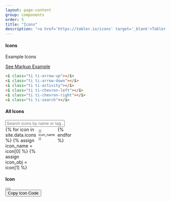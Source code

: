 ```yaml
---
layout: page-content
group: components
order: 5
title: "Icons"
description: "<a href='https://tabler.io/icons' target='_blank'>Tabler icons</a> comes fully bundled for a large selection of over 5,900 icons for UI elements that need a little extra spark."
---
```

<div class="card mb-5">
    <div class="card-header">
        <div>
            <h4 class="card-header-title">Icons</h4>
        </div>
    </div>
    <div class="card-body">
        <p>Example Icons</p>
            <i class="ti ti-arrow-up"></i>
            <i class="ti ti-arrow-down"></i>
            <i class="ti ti-activity"></i>
            <i class="ti ti-chevron-left"></i>
            <i class="ti ti-chevron-right"></i>
            <i class="ti ti-search"></i>
    </div>
<div class="card-footer">
    <a class="btn btn-white btn-sm" data-bs-toggle="collapse" href="#dismissableBadges" role="button" aria-expanded="false" aria-controls="dismissableBadges">
    See Markup Example
    </a>
    <div id="dismissableBadges" class="collapse" markdown="1">

```html
<i class="ti ti-arrow-up"></i>
<i class="ti ti-arrow-down"></i>
<i class="ti ti-activity"></i>
<i class="ti ti-chevron-left"></i>
<i class="ti ti-chevron-right"></i>
<i class="ti ti-search"></i>
```

</div>
</div>
</div>
<style>
#iconsCard .icons-grid {
  display: grid;
  grid-template-columns: repeat(9, 1fr);
  gap: 0.5rem;
}
#iconsCard .ti {
    font-size: 2.75rem;
    color: var(--bs-gray-dark)
}
#iconsCard .item .name {
    font-size: 10px;
}
#iconsCard .icon-square {
aspect-ratio: 1 / 1;
  width: 100%;
  min-width: 0;
  background: transparent;
  padding: 0;
  display: flex;
  flex-direction: column;
  align-items: center;
  justify-content: center;
}
.icons-grid {
  display: grid;
  grid-template-columns: repeat(9, 1fr);
  gap: 0.5rem;
}  
.icon-click {
  cursor: pointer;
  transition: box-shadow 0.2s;
}
.icon-click:hover .icon-square {
  box-shadow: 0 0 0 2px var(--bs-blue);
  background: rgba(13,110,253,0.05);
}
</style>
<div class="card mb-5">
    <div class="card-header">
        <div>
            <h4 class="card-header-title">All Icons</h4>
        </div>
    </div>
    <div class="card-body" id="iconsCard">
        <input class="search form-control mb-3" placeholder="Search icons by name or tag..." />
        <div class="icons-grid list">
            {% for icon in site.data.icons %}
                {% assign icon_name = icon[0] %}
                {% assign icon_obj = icon[1] %}
                <div class="item icon-click" data-icon="{{ icon_name }}" data-tags="{{ icon_obj.tags | default: '' | join: ' ' }}">
                    <div class="icon-square border rounded d-flex flex-column align-items-center justify-content-center">
                        <span class="ti ti-{{ icon_name }}"></span>
                        <span class="d-none name">{{ icon_name }}</span>
                    </div>
                </div>
            {% endfor %}
        </div>
        <div class="row align-items-center mt-5">
            <div class="col">
                <ul class="pagination justify-content-end mb-0"></ul>
            </div>
        </div>
    </div>
</div>
<!-- Bootstrap Modal -->
<div class="modal fade" id="iconModal" tabindex="-1" aria-labelledby="iconModalLabel" aria-hidden="true">
  <div class="modal-dialog modal-dialog-centered">
    <div class="modal-content">
      <div class="modal-header">
        <h4 class="modal-title">Icon</h4>
        <button type="button" class="btn-close" data-bs-dismiss="modal" aria-label="Close"></button>
      </div>
      <div class="modal-body d-flex flex-column align-items-center">
        <div id="iconModalPreview" class="" style="font-size:6rem;"></div>
        <div id="iconModalLabel" class="badge bg-secondary-light mb-3"></div>
        <div id="iconModalMeta" class="mb-3"></div>
      </div>
      <div class="modal-footer d-block">
        <button id="iconModalCopy" class="btn btn-white btn-sm w-100">Copy Icon Code</button>
      </div>
    </div>
  </div>
</div>
<script src="https://cdnjs.cloudflare.com/ajax/libs/list.js/2.3.1/list.min.js"></script>
<script>
//custom JS for icon docs search    
  const cardContainer = document.getElementById('iconsCard');
  const options = {
    listClass: 'list',
    valueNames: [
        'name',
        { name: 'tags', attr: 'data-tags' }
    ],
    page: 99,
    pagination: true
  };
  const iconList = new List(cardContainer, options);
  function updatePagination() {
    const paginationContainer = cardContainer.querySelector('.pagination');
    if (!paginationContainer) return;
    const paginationItems = paginationContainer.querySelectorAll('li');
    paginationItems.forEach((li) => {
      li.classList.add('page-item');
      const a = li.querySelector('a');
      if (a) {
        a.classList.add('page-link');
        a.style.cursor = 'pointer';
      }
      if (li.classList.contains('active')) {
        li.classList.add('active');
      }
    });
  }
  updatePagination();
  iconList.on('updated', updatePagination);
  const paginationContainer = cardContainer.querySelector('.pagination');
  if (paginationContainer) {
    const observer = new MutationObserver(updatePagination);
    observer.observe(paginationContainer, { childList: true, subtree: true });
  }
  function bindIconClicks() {
  const iconModal = new bootstrap.Modal(document.getElementById('iconModal'));
  const iconModalLabel = document.getElementById('iconModalLabel');
  const iconModalPreview = document.getElementById('iconModalPreview');
  const iconModalMeta = document.getElementById('iconModalMeta');
  const iconModalCopy = document.getElementById('iconModalCopy');
  document.querySelectorAll('.icon-click').forEach(el => {
    // Remove previous listener to avoid stacking
    el.onclick = null;
    el.addEventListener('click', function () {
      const iconName = this.getAttribute('data-icon');
      iconModalLabel.textContent = iconName;
      iconModalPreview.innerHTML = `<span class="ti ti-${iconName}" style="font-size:6rem;"></span>`;
      iconModalMeta.innerHTML = `<code>&lt;i class="ti ti-${iconName}"&gt;&lt;/i&gt;</code>`;
      iconModalCopy.onclick = function() {
        navigator.clipboard.writeText(`<i class="ti ti-${iconName}"></i>`);
        iconModalCopy.textContent = "Copied!";
        setTimeout(() => iconModalCopy.textContent = "Copy Icon", 1200);
      };
      iconModal.show();
    });
  });
}
// Initial bind
document.addEventListener('DOMContentLoaded', function () {
  bindIconClicks();
});
// Always remove modal-backdrop on modal close
document.getElementById('iconModal').addEventListener('hidden.bs.modal', function () {
  document.querySelectorAll('.modal-backdrop').forEach(el => el.remove());
});
// Re-bind after every List.js update (pagination, search, etc)
iconList.on('updated', bindIconClicks);
</script>


